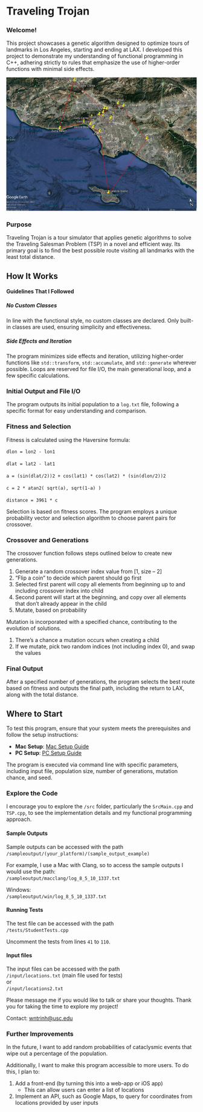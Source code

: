 # Traveling Trojan #

### Welcome!
This project showcases a genetic algorithm designed to optimize tours of landmarks in Los Angeles, starting and ending at LAX. I developed this project to demonstrate my understanding of functional programming in C++, adhering strictly to rules that emphasize the use of higher-order functions with minimal side effects.

<a href="#">![](images/traveling_trojan.png)</a>

### Purpose
Traveling Trojan is a tour simulator that applies genetic algorithms to solve the Traveling Salesman Problem (TSP) in a novel and efficient way. Its primary goal is to find the best possible route visiting all landmarks with the least total distance.

## How It Works

#### Guidelines That I Followed
##### No Custom Classes
In line with the functional style, no custom classes are declared. Only built-in classes are used, ensuring simplicity and effectiveness.

##### Side Effects and Iteration
The program minimizes side effects and iteration, utilizing higher-order functions like `std::transform`, `std::accumulate`, and `std::generate` wherever possible. Loops are reserved for file I/O, the main generational loop, and a few specific calculations.

### Initial Output and File I/O
The program outputs its initial population to a `log.txt` file, following a specific format for easy understanding and comparison.

### Fitness and Selection
Fitness is calculated using the Haversine formula:  

    dlon = lon2 - lon1

    dlat = lat2 - lat1

    a = (sin(dlat/2))2 + cos(lat1) * cos(lat2) * (sin(dlon/2))2

    c = 2 * atan2( sqrt(a), sqrt(1-a) )

    distance = 3961 * c

Selection is based on fitness scores. The program employs a unique probability vector and selection algorithm to choose parent pairs for crossover.

### Crossover and Generations
The crossover function follows steps outlined below to create new generations.

1. Generate a random crossover index value from [1, size – 2]
2. “Flip a coin” to decide which parent should go first
3. Selected first parent will copy all elements from beginning up to
and including crossover index into child
4. Second parent will start at the beginning, and copy over all
elements that don’t already appear in the child
5. Mutate, based on probability

Mutation is incorporated with a specified chance, contributing to the evolution of solutions.

1. There’s a chance a mutation occurs when creating a child
2. If we mutate, pick two random indices (not including index 0), and
swap the values

### Final Output
After a specified number of generations, the program selects the best route based on fitness and outputs the final path, including the return to LAX, along with the total distance.

## Where to Start
To test this program, ensure that your system meets the prerequisites and follow the setup instructions:

- **Mac Setup**: [Mac Setup Guide](https://itp435-20241.github.io/SetupMac.html)
- **PC Setup**: [PC Setup Guide](https://itp435-20241.github.io/SetupPC.html)

The program is executed via command line with specific parameters, including input file, population size, number of generations, mutation chance, and seed.

### Explore the Code
I encourage you to explore the `/src` folder, particularly the `SrcMain.cpp` and `TSP.cpp`, to see the implementation details and my functional programming approach.

#### Sample Outputs
Sample outputs can be accessed with the path  
`/sampleoutput/(your_platform)/(sample_output_example)`   
  
For example, I use a Mac with Clang, so to access the sample outputs I would use the path:  
`/sampleoutput/macclang/log_8_5_10_1337.txt`  
  
Windows:  
`/sampleoutput/win/log_8_5_10_1337.txt` 

#### Running Tests
The test file can be accessed with the path  
`/tests/StudentTests.cpp`  
  
Uncomment the tests from lines `41` to `110`.

#### Input files
The input files can be accessed with the path  
`/input/locations.txt` (main file used for tests)  
or  
`/input/locations2.txt`  
  

Please message me if you would like to talk or share your thoughts. Thank you for taking the time to explore my project!

Contact: [wntrinh@usc.edu](mailto:wntrinh@usc.edu)

### Further Improvements
In the future, I want to add random probabilities of cataclysmic events that wipe out a percentage of the population.

Additionally, I want to make this program accessible to more users. To do this, I plan to:
1. Add a front-end (by turning this into a web-app or iOS app)
    - This can allow users can enter a list of locations
2. Implement an API, such as Google Maps, to query for coordinates from locations provided by user inputs
